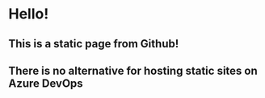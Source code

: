 # Hello!

## This is a static page from Github!
## There is no alternative for hosting static sites on Azure DevOps
